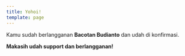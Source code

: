 ```yaml
---
title: Yohoi!
template: page
---
```

Kamu sudah berlangganan **Bacotan Budianto** dan udah di konfirmasi.

**Makasih udah support dan berlangganan!**
